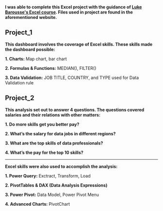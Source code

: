 **I was able to complete this Excel project with the guidance of [Luke Barousse's Excel course](https://www.lukebarousse.com/excel). Files used in project are found in the aforementioned website.**

## Project_1

**This dashboard involves the coverage of Excel skills. These skills made the dashboard possible:**

  **1. Charts:** Map chart, bar chart
 
 **2. Formulas & Functions:** MEDIAN(), FILTER()

**3. Data Validation:** JOB TITLE, COUNTRY, and TYPE used for Data Validation rule 

## Project_2

**This analysis set out to answer 4 questions. The questions covered salaries and their relations with other matters:**

  **1. Do more skills get you better pay?**
  
  **2. What’s the salary for data jobs in different regions?**
  
  **3. What are the top skills of data professionals?**
  
  **4. What’s the pay for the top 10 skills?**    

---
   
  **Excel skills were also used to accomplish the analysis:** 
    
  **1. Power Query:** Exctract, Transform, Load

  **2. PivotTables & DAX (Data Analysis Expressions)** 

  **3. Power Pivot:**  Data Model, Power Pivot Menu 

  **4. Advanced Charts:**  PivotChart   
